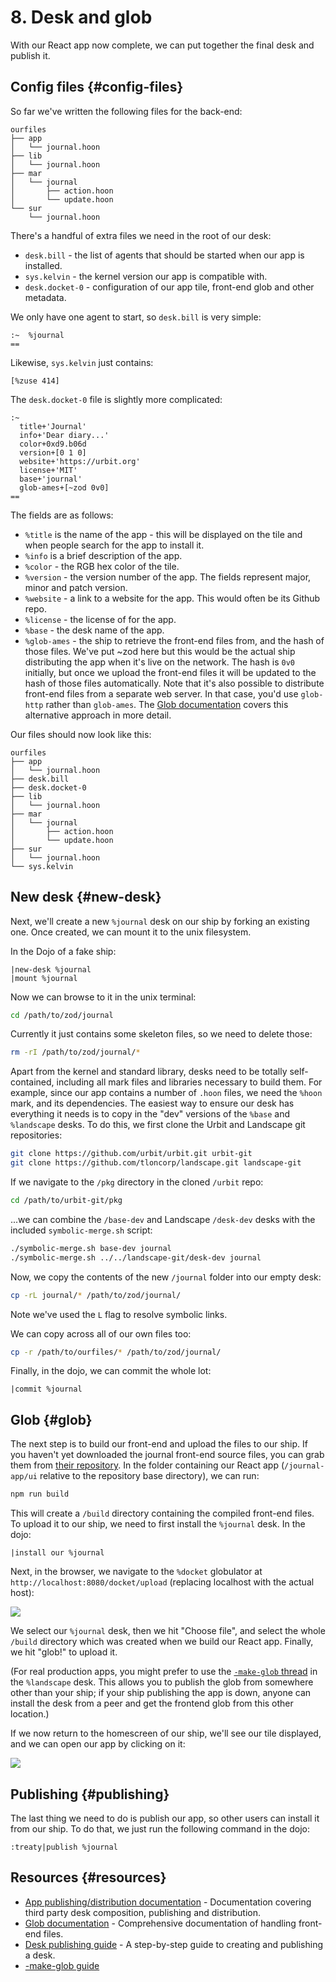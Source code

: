 # 8. Desk and glob

With our React app now complete, we can put together the final desk and publish
it.

## Config files {#config-files}

So far we've written the following files for the back-end:

```
ourfiles
├── app
│   └── journal.hoon
├── lib
│   └── journal.hoon
├── mar
│   └── journal
│       ├── action.hoon
│       └── update.hoon
└── sur
    └── journal.hoon
```

There's a handful of extra files we need in the root of our desk:

- `desk.bill` - the list of agents that should be started when our app is installed.
- `sys.kelvin` - the kernel version our app is compatible with.
- `desk.docket-0` - configuration of our app tile, front-end glob and other metadata.

We only have one agent to start, so `desk.bill` is very simple:

```
:~  %journal
==
```

Likewise, `sys.kelvin` just contains:

```
[%zuse 414]
```

The `desk.docket-0` file is slightly more complicated:

```
:~
  title+'Journal'
  info+'Dear diary...'
  color+0xd9.b06d
  version+[0 1 0]
  website+'https://urbit.org'
  license+'MIT'
  base+'journal'
  glob-ames+[~zod 0v0]
==
```

The fields are as follows:

- `%title` is the name of the app - this will be displayed on the tile and when people search for the app to install it.
- `%info` is a brief description of the app.
- `%color` - the RGB hex color of the tile.
- `%version` - the version number of the app. The fields represent major, minor and patch version.
- `%website` - a link to a website for the app. This would often be its Github repo.
- `%license` - the license of for the app.
- `%base` - the desk name of the app.
- `%glob-ames` - the ship to retrieve the front-end files from, and the hash of those files. We've put \~zod here but this would be the actual ship distributing the app when it's live on the network. The hash is `0v0` initially, but once we upload the front-end files it will be updated to the hash of those files automatically. Note that it's also possible to distribute front-end files from a separate web server. In that case, you'd use `glob-http` rather than `glob-ames`. The [Glob documentation](../userspace/dist/glob.md) covers this alternative approach in more detail.

Our files should now look like this:

```
ourfiles
├── app
│   └── journal.hoon
├── desk.bill
├── desk.docket-0
├── lib
│   └── journal.hoon
├── mar
│   └── journal
│       ├── action.hoon
│       └── update.hoon
├── sur
│   └── journal.hoon
└── sys.kelvin
```

## New desk {#new-desk}

Next, we'll create a new `%journal` desk on our ship by forking an existing one. Once created, we can mount it to the unix filesystem.

In the Dojo of a fake ship:

```
|new-desk %journal
|mount %journal
```

Now we can browse to it in the unix terminal:

```sh
cd /path/to/zod/journal
```

Currently it just contains some skeleton files, so we need to delete those:

```sh
rm -rI /path/to/zod/journal/*
```

Apart from the kernel and standard library, desks need to be totally self-contained, including all mark files and libraries necessary to build them. For example, since our app contains a number of `.hoon` files, we need the `%hoon` mark, and its dependencies. The easiest way to ensure our desk has everything it needs is to copy in the "dev" versions of the `%base` and `%landscape` desks. To do this, we first clone the Urbit and Landscape git repositories:

```sh
git clone https://github.com/urbit/urbit.git urbit-git
git clone https://github.com/tloncorp/landscape.git landscape-git
```

If we navigate to the `/pkg` directory in the cloned `/urbit` repo:

```sh
cd /path/to/urbit-git/pkg
```

...we can combine the `/base-dev` and Landscape `/desk-dev` desks with the included `symbolic-merge.sh` script:

```sh
./symbolic-merge.sh base-dev journal
./symbolic-merge.sh ../../landscape-git/desk-dev journal
```

Now, we copy the contents of the new `/journal` folder into our empty desk:

```sh
cp -rL journal/* /path/to/zod/journal/
```

Note we've used the `L` flag to resolve symbolic links.

We can copy across all of our own files too:

```sh
cp -r /path/to/ourfiles/* /path/to/zod/journal/
```

Finally, in the dojo, we can commit the whole lot:

```
|commit %journal
```

## Glob {#glob}

The next step is to build our front-end and upload the files to our ship. If you haven't yet downloaded the journal front-end source files, you can grab them from [their repository](https://github.com/urbit/docs-examples). In the folder containing our React app (`/journal-app/ui` relative to the repository base directory), we can run:

```sh
npm run build
```

This will create a `/build` directory containing the compiled front-end files. To upload it to our ship, we need to first install the `%journal` desk. In the dojo:

```
|install our %journal
```

Next, in the browser, we navigate to the `%docket` globulator at `http://localhost:8080/docket/upload` (replacing localhost with the actual host):

![](https://m.tinnus-napbus.xyz/pub/globulator.png)

We select our `%journal` desk, then we hit "Choose file", and select the whole `/build` directory which was created when we build our React app. Finally, we hit "glob!" to upload it.

(For real production apps, you might prefer to use the [`-make-glob` thread](../userspace/dist/glob.md#make-glob) in the `%landscape` desk. This allows you to publish the glob from somewhere other than your ship; if your ship publishing the app is down, anyone can install the desk from a peer and get the frontend glob from this other location.)

If we now return to the homescreen of our ship, we'll see our tile displayed, and we can open our app by clicking on it:

![](https://m.tinnus-napbus.xyz/pub/tiles.png)

## Publishing {#publishing}

The last thing we need to do is publish our app, so other users can install it from our ship. To do that, we just run the following command in the dojo:

```
:treaty|publish %journal
```

## Resources {#resources}

- [App publishing/distribution documentation](../userspace/dist) - Documentation covering third party desk composition, publishing and distribution.
- [Glob documentation](../userspace/dist/glob.md) - Comprehensive documentation of handling front-end files.
- [Desk publishing guide](../userspace/dist/software-distribution.md) - A step-by-step guide to creating and publishing a desk.
- [-make-glob guide](../userspace/dist/glob.md#make-glob)
